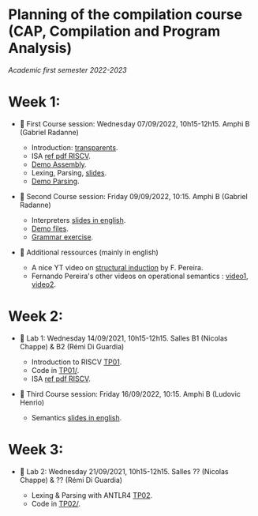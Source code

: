 # Planning of the compilation course (CAP, Compilation and Program Analysis)
_Academic first semester 2022-2023_

# Week 1:

- :book: First Course session: Wednesday 07/09/2022, 10h15-12h15. Amphi B (Gabriel Radanne)
  
  * Introduction: [transparents](course/capmif_cours01_intro_et_archi.pdf).
  * ISA [ref pdf RISCV](course/riscv_isa.pdf).
  * [Demo Assembly](course/demo20.s).
  * Lexing, Parsing, [slides](course/capmif_cours02_lexing_parsing.pdf).
  * [Demo Parsing](course/ANTLRExamples.tar.xz).

- :book: Second Course session: Friday 09/09/2022, 10:15. Amphi B (Gabriel Radanne)

  * Interpreters [slides in english](course/capmif_cours03_interpreters.pdf).
  * [Demo files](course/ANTLRExamples.tar.xz).
  * [Grammar exercise](course/TD2.pdf).

- :rocket: Additional ressources (mainly in english)

  * A nice YT video on [structural induction](https://www.youtube.com/watch?v=2o3EzvfgTiQ) by F. Pereira.
  * Fernando Pereira's other videos on operational semantics : [video1](https://www.youtube.com/watch?v=bOzbRhXvtlY), [video2](https://www.youtube.com/watch?v=aiBKOuM5iEA).

# Week 2:

- :hammer: Lab 1: Wednesday 14/09/2021, 10h15-12h15. Salles B1 (Nicolas Chappe) & B2 (Rémi Di Guardia)

  * Introduction to RISCV [TP01](TP01/tp1.pdf).
  * Code in [TP01/](TP01/).
  * ISA [ref pdf RISCV](course/riscv_isa.pdf).

- :book: Third Course session: Friday 16/09/2022, 10:15. Amphi B (Ludovic Henrio)

  * Semantics [slides in english](course/cap_cours03b_semantics.pdf).

# Week 3:

- :hammer: Lab 2: Wednesday 21/09/2021, 10h15-12h15. Salles ?? (Nicolas Chappe) & ?? (Rémi Di Guardia)

  * Lexing & Parsing with ANTLR4 [TP02](TP02/tp2.pdf).
  * Code in [TP02/](TP02/).
